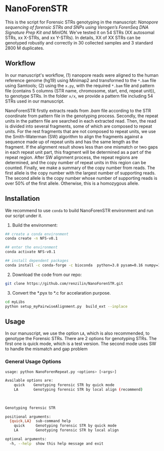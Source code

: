 # NanoForenSTR

This is the script for Forensic STRs genotyping in the manuscript: *Nanopore sequencing of forensic STRs and SNPs using Verogen’s ForenSeq DNA Signature Prep Kit and MinION.* We've tested it on 54 STRs (XX autosomal STRs, xx X-STRs, and xx Y-STRs). In details, XX of XX STRs can be genotyped robustly and correctly in 30 collected samples and 3 standard 2800 M duplicates.



## Workflow

In our manuscript's workflow, (1) nanopore reads were aligned to the human reference genome (hg19) using Minimap2 and transformed to the `*.bam` file using Samtools; (2) using the `x.py`, with the required `*.bam` file and pattern file (contains 5 columns (STR name, chromosome, start, end, repeat unit)), to genotype STRs. In the folder `x/x`, we provide a pattern file including 54 STRs used in our manuscript.

NanoForenSTR firstly extracts reads from *.bam* file according to the STR coordinate from pattern file in the genotyping process. Secondly, the repeat units in the pattern file are searched in each extracted read. Then, the read is divided into several fragments, some of which are composed to repeat units. For the rest fragments that are not composed to repeat units, we use the Smith-Waterman (SW) algorithm to align the fragments against a sequence made up of repeat units and has the same length as the fragment. If the alignment result shows less than one mismatch or two gaps in each repeat unit part, this fragment will be determined as a part of the repeat region. After SW alignment process, the repeat regions are determined, and the copy number of repeat units in this region can be counted. Finally, we make a summary of the copy number from reads. The first allele is the copy number with the largest number of supporting reads. The second allele is the copy number whose number of supporting reads is over 50% of the first allele. Otherwise, this is a homozygous allele. 



## Installation

We recommend to use  `conda` to build NanoForenSTR environment and run our script under it. 

1.  Build the environment:

```bash
## create a conda environment
conda create -n NFS-v0.1

## enter the environment
conda activate NFS-v0.1

## install dependent packages
conda install -c conda-forge -c bioconda  python=3.8 pysam=0.16 numpy=1.19 pandas=1.1.3 cython=0.29
```



2. Download the code from our repo:

```bash
git clone https://github.com/renzilin/NanoForenSTR.git
```



3. Convert the *.pyx to *.c for accelaration purpose.

```bash
cd myLibs
python setup_myPairwiseAlignment.py  build_ext --inplace
```







## Usage

In our manuscript, we use the option `LA`, which is also recommended, to genotype the Forensic STRs. There are 2 options for genotyping STRs. The first one is quick mode, which is a test version. The second mode uses SW to handle the mismatch and gap problem 





### General Usage Options

```bash
usage: python NanoForenRepeat.py <options> [<args>]

Available options are:    
    quick    Genotyping forensic STR by quick mode
    LA       Genotyping forensic STR by local align (recommend)
    
    
    
Genotyping forensic STR

positional arguments:
  {quick,LA}  sub-command help
    quick     Genotyping forensic STR by quick mode
    LA        Genotyping forensic STR by local align

optional arguments:
  -h, --help  show this help message and exit

```







